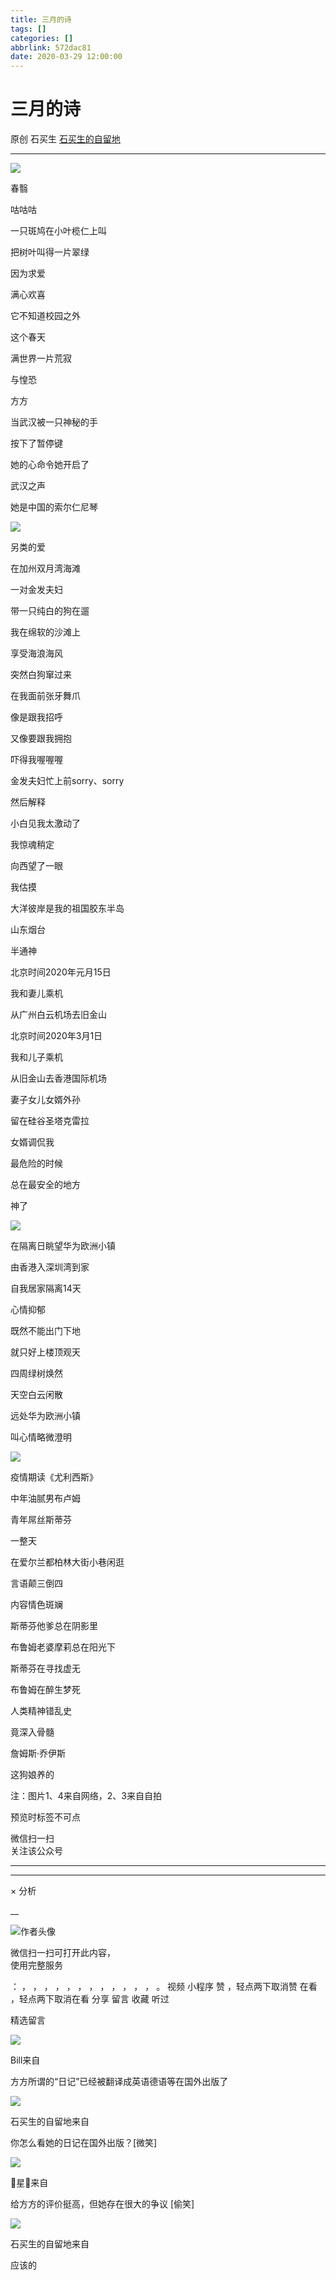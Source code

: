 ```yaml
---
title: 三月的诗
tags: []
categories: []
abbrlink: 572dac81
date: 2020-03-29 12:00:00
---
```


#  三月的诗

原创  石买生  [ 石买生的自留地 ](javascript:void\(0\);)

__ _ _ _ _

![](20200329三月的诗/img1.jpg)

春翳

咕咕咕

一只斑鸠在小叶榄仁上叫

把树叶叫得一片翠绿

因为求爱

满心欢喜

它不知道校园之外

这个春天

满世界一片荒寂

与惶恐

方方

当武汉被一只神秘的手

按下了暂停键

她的心命令她开启了

武汉之声

她是中国的索尔仁尼琴

![](20200329三月的诗/img2.jpg)

另类的爱

在加州双月湾海滩

一对金发夫妇

带一只纯白的狗在遛

我在绵软的沙滩上

享受海浪海风

突然白狗窜过来

在我面前张牙舞爪

像是跟我招呼

又像要跟我拥抱

吓得我喔喔喔

金发夫妇忙上前sorry、sorry

然后解释

小白见我太激动了

我惊魂稍定

向西望了一眼

我估摸

大洋彼岸是我的祖国胶东半岛

山东烟台

半通神

北京时间2020年元月15日

我和妻儿乘机

从广州白云机场去旧金山

北京时间2020年3月1日

我和儿子乘机

从旧金山去香港国际机场

妻子女儿女婿外孙

留在硅谷圣塔克雷拉

女婿调侃我

最危险的时候

总在最安全的地方

神了

![](20200329三月的诗/img3.jpg)

在隔离日眺望华为欧洲小镇

由香港入深圳湾到家

自我居家隔离14天

心情抑郁

既然不能出门下地

就只好上楼顶观天

四周绿树焕然

天空白云闲散

远处华为欧洲小镇

叫心情略微澄明

![](20200329三月的诗/img4.jpg)

疫情期读《尤利西斯》

中年油腻男布卢姆

青年屌丝斯蒂芬

一整天

在爱尔兰都柏林大街小巷闲逛

言语颠三倒四

内容情色斑斓

斯蒂芬他爹总在阴影里

布鲁姆老婆摩莉总在阳光下

斯蒂芬在寻找虚无

布鲁姆在醉生梦死

人类精神错乱史

竟深入骨髓

詹姆斯·乔伊斯

这狗娘养的

注：图片1、4来自网络，2、3来自自拍

预览时标签不可点

微信扫一扫  
关注该公众号





****



****



×  分析

__

![作者头像](shared/img1.png)

微信扫一扫可打开此内容，  
使用完整服务

：  ，  ，  ，  ，  ，  ，  ，  ，  ，  ，  ，  ，  。  视频  小程序  赞  ，轻点两下取消赞  在看  ，轻点两下取消在看
分享  留言  收藏  听过

精选留言

![](20200329三月的诗/img5.jpg)

Bill来自

方方所谓的“日记”已经被翻译成英语德语等在国外出版了

![](shared/img4.jpg)

石买生的自留地来自

你怎么看她的日记在国外出版？[微笑]

![](20200329三月的诗/img6.jpg)

🌟星🌟来自

给方方的评价挺高，但她存在很大的争议  [偷笑]

![](shared/img4.jpg)

石买生的自留地来自

应该的

